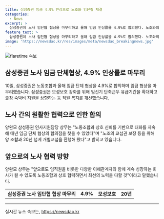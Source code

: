 ```yaml
---
title: 삼성증권 임금 4.9% 인상으로 노조와 임단협 체결
categories:
  - News
excerpt: >
  삼성증권이 노사 임단협 협상을 마무리하고 올해 임금 인상률을 4.9%로 합의했다. 노조와의 합의를 통해 임신기 단축근무 유급기간을 확대하고 출장 숙박비를 지원하는 등 직원 복지를 개선했다. 삼성증권은 노조와의 상호 신뢰를 바탕으로 갈등 없이 원만하게 협상을 진행해왔고, 앞으로도 협력을 통해 회사의 성장과 노동자의 이익을 동시에 추구할 것이라고 밝혔다. (총 150자)
feature_text: >
  삼성증권이 노사 임단협 협상을 마무리하고 올해 임금 인상률을 4.9%로 합의했다. 노조와의 합의를 통해 임신기 단축근무 유급기간을 확대하고 출장 숙박비를 지원하는 등 직원 복지를 개선했다. 삼성증권은 노조와의 상호 신뢰를 바탕으로 갈등 없이 원만하게 협상을 진행해왔고, 앞으로도 협력을 통해 회사의 성장과 노동자의 이익을 동시에 추구할 것이라고 밝혔다. (총 150자)
image: 'https://newsdao.kr/res/images/meta/newsdao_breakingnews.jpg'
---
```


<p><img src="https://newsdao.kr/res/images/meta/newsdao_breakingnews.jpg" alt="flaretime 속보" /></p>

<h2 data-ke-size="size26">삼성증권 노사 임금 단체협상, 4.9% 인상률로 마무리</h2>

<p data-ke-size="size16">10일, 삼성증권은 노동조합과 올해 임금 단체 협상을 4.9%로 합의하며 임금 협상을 마무리했습니다. 삼성증권은 모성보호 강화를 위해 임신기 단축근무 유급기간을 확대하고 출장 숙박비 지원을 상향하는 등 직원 복지를 개선했습니다.</p>

<h2 data-ke-size="size26">노사 간의 원활한 협력으로 인한 합의</h2>

<p data-ke-size="size16">양완모 삼성증권 인사지원담당 상무는 "노동조합과 상호 신뢰를 기반으로 대화를 지속해 매년 임금 단체 협상의 합의점을 찾을 수 있었다"며 "노조의 교섭권 보장 등을 위해 양 조합과 20년 넘게 개별교섭을 진행해 왔다"고 밝히고 있습니다.</p>

<h2 data-ke-size="size26">앞으로의 노사 협력 방향</h2>

<p data-ke-size="size16">양완모 상무는 "앞으로도 임직원을 비롯한 다양한 이해관계자와 함께 계속 성장하는 회사가 될 수 있도록 노동조합과 상호 협력하면서 최선의 노력을 다할 것"이라고 말했습니다.</p>

<table>
  <tbody>
    <tr>
      <td style="text-align: center; height: 17px;"><b>삼성증권 노사 임단협 협상 마무리</b></td>
      <td style="text-align: center; height: 17px;"><b>4.9%</b></td>
      <td style="text-align: center; height: 17px;"><b>모성보호</b></td>
      <td style="text-align: center; height: 17px;"><b>20년</b></td>
    </tr>
  </tbody>
</table>

<hr>
실시간 뉴스 속보는, <a href="https://newsdao.kr" rel="dofollow">https://newsdao.kr</a>


